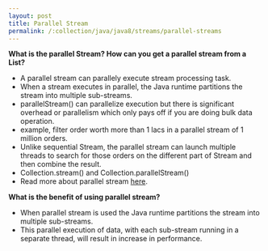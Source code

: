 ```yaml
---
layout: post
title: Parallel Stream
permalink: /:collection/java/java8/streams/parallel-streams
---
```



**What is the parallel Stream? How can you get a parallel stream from a List?**  
* A parallel stream can parallely execute stream processing task. 
* When a stream executes in parallel, the Java runtime partitions the stream into multiple sub-streams.
* parallelStream() can parallelize execution but there is significant overhead or parallelism which only pays off if you are doing bulk data operation.
* example, filter order worth more than 1 lacs in a parallel stream of 1 million orders.
* Unlike sequential Stream, the parallel stream can launch multiple threads to search for those orders on the different part of Stream and then combine the result.
* Collection.stream() and Collection.parallelStream()
* Read more about parallel stream [here](https://netjs.blogspot.com/2017/01/parallel-stream-in-java-stream-api.html).

**What is the benefit of using parallel stream?**  
* When parallel stream is used the Java runtime partitions the stream into multiple sub-streams. 
* This parallel execution of data, with each sub-stream running in a separate thread, will result in increase in performance.
